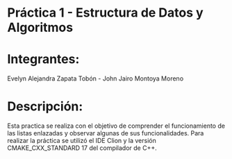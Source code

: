 # Práctica 1 - Estructura de Datos y Algoritmos
# Integrantes: 
Evelyn Alejandra Zapata Tobón - John Jairo Montoya Moreno
# Descripción:
Esta practica se realiza con el objetivo de comprender el funcionamiento de las listas enlazadas y observar algunas de sus funcionalidades. Para realizar la práctica se utilizó el IDE Clion y la versión CMAKE_CXX_STANDARD 17 del compilador de C++.
